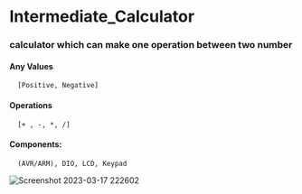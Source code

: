 # Intermediate_Calculator
### calculator which can make one operation between two number

#### Any Values
      [Positive, Negative]

#### Operations
      [+ , -, *, /]
#### Components:
      (AVR/ARM), DIO, LCD, Keypad

![Screenshot 2023-03-17 222602](https://github.com/khloodelhosseny/Intermediate_Calculator/assets/165456810/919842c9-e80c-448f-94f1-7e65ede7febe)

